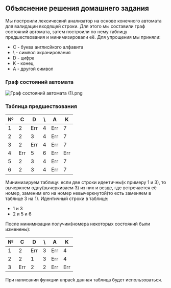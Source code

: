 ## Объяснение решения домашнего задания

Мы построили лексический анализатор на основе конечного автомата для валидации входящей строки.
Для этого мы составили граф состояний автомата, затем построили по нему таблицу предшествования и минимизировали её.
Для упрощения мы приняли:
- С - буква англисйкого алфавита
- \\ - символ экранирования
- D - цифра
- K - конец
- A - другой символ

### Граф состояний автомата
![Граф состояний автомата (1).png](..%2F..%2F..%2F..%2F..%2FDownloads%2F%D0%93%D1%80%D0%B0%D1%84%20%D1%81%D0%BE%D1%81%D1%82%D0%BE%D1%8F%D0%BD%D0%B8%D0%B9%20%D0%B0%D0%B2%D1%82%D0%BE%D0%BC%D0%B0%D1%82%D0%B0%20%281%29.png)

### Таблица предшествования
| № | С   | D   | \\ | A   | K   |
|---|-----|-----|----|-----|-----| 
| 1 | 2   | Err | 4  | Err | 7   | 
| 2 | 2   | 3   | 4  | Err | 7   |
| 3 | 2   | Err | 4  | Err | 7   |
| 4 | Err | 5   | 6  | Err | Err |
| 5 | 2   | 3   | 4  | Err | 7   |
| 6 | 2   | 3   | 4  | Err | 7   |

Минимизируем таблицу: eсли две строки идентичны(к примеру 1 и 3), то
вычеркнем одну(вычеркиваем 3) из них и везде, где встречается её номер, заменим его
на номер невычеркнутой(то есть заменяем в таблице 3 на 1).
Идентичный строки в таблице:
- 1 и 3
- 2 и 5 и 6

После минимизации получим(номера некоторых состояний были изменены):

| № | С   | D   | \\ | A   | K   |
|---|-----|-----|----|-----|-----|
| 1 | 2   | Err | 3  | Err | 4   |
| 2 | 2   | 1   | 3  | Err | 4   |
| 3 | Err | 2   | 2  | Err | Err |

При написании функции unpack данная таблица будет использоваться.